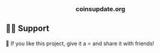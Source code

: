 <p align="center">
  <h3 align="center">coinsupdate.org</h3>
</p>


## 🙋‍♂️ Support

💙 If you like this project, give it a ⭐ and share it with friends!

